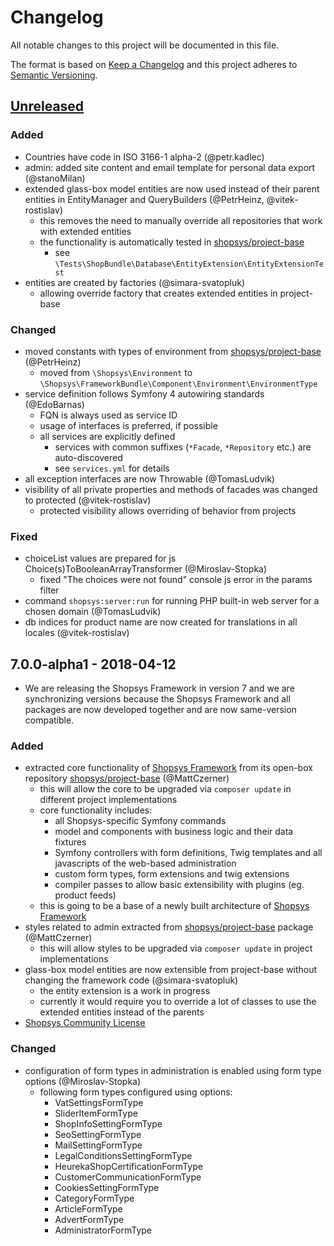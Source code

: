 # Changelog
All notable changes to this project will be documented in this file.

The format is based on [Keep a Changelog](http://keepachangelog.com/en/1.0.0/)
and this project adheres to [Semantic Versioning](http://semver.org/spec/v2.0.0.html).

## [Unreleased]
### Added
- Countries have code in ISO 3166-1 alpha-2 (@petr.kadlec)
- admin: added site content and email template for personal data export (@stanoMilan)
- extended glass-box model entities are now used instead of their parent entities in EntityManager and QueryBuilders (@PetrHeinz, @vitek-rostislav)
    - this removes the need to manually override all repositories that work with extended entities
    - the functionality is automatically tested in [shopsys/project-base](https://github.com/shopsys/project-base)
        - see `\Tests\ShopBundle\Database\EntityExtension\EntityExtensionTest`
- entities are created by factories (@simara-svatopluk)
    - allowing override factory that creates extended entities in project-base

### Changed
- moved constants with types of environment from [shopsys/project-base](https://github.com/shopsys/project-base) (@PetrHeinz)
    - moved from `\Shopsys\Environment` to `\Shopsys\FrameworkBundle\Component\Environment\EnvironmentType`
- service definition follows Symfony 4 autowiring standards (@EdoBarnas)
    - FQN is always used as service ID
    - usage of interfaces is preferred, if possible
    - all services are explicitly defined
        - services with common suffixes (`*Facade`, `*Repository` etc.) are auto-discovered
        - see `services.yml` for details
- all exception interfaces are now Throwable (@TomasLudvik)
- visibility of all private properties and methods of facades was changed to protected (@vitek-rostislav)
    - protected visibility allows overriding of behavior from projects

### Fixed
- choiceList values are prepared for js Choice(s)ToBooleanArrayTransformer (@Miroslav-Stopka)
    - fixed "The choices were not found" console js error in the params filter
- command `shopsys:server:run` for running PHP built-in web server for a chosen domain (@TomasLudvik)
- db indices for product name are now created for translations in all locales (@vitek-rostislav) 

## 7.0.0-alpha1 - 2018-04-12
- We are releasing the Shopsys Framework in version 7 and we are synchronizing versions because
  the Shopsys Framework and all packages are now developed together and are now same-version compatible.

### Added
- extracted core functionality of [Shopsys Framework](http://www.shopsys-framework.com/)
from its open-box repository [shopsys/project-base](https://github.com/shopsys/project-base) (@MattCzerner)
    - this will allow the core to be upgraded via `composer update` in different project implementations
    - core functionality includes:
        - all Shopsys-specific Symfony commands
        - model and components with business logic and their data fixtures
        - Symfony controllers with form definitions, Twig templates and all javascripts of the web-based administration
        - custom form types, form extensions and twig extensions
        - compiler passes to allow basic extensibility with plugins (eg. product feeds)
    - this is going to be a base of a newly built architecture of [Shopsys Framework](http://www.shopsys-framework.com/)
- styles related to admin extracted from [shopsys/project-base](https://github.com/shopsys/project-base) package (@MattCzerner)
    - this will allow styles to be upgraded via `composer update` in project implementations
- glass-box model entities are now extensible from project-base without changing the framework code (@simara-svatopluk)
    - the entity extension is a work in progress
    - currently it would require you to override a lot of classes to use the extended entities instead of the parents
- [Shopsys Community License](./LICENSE)

### Changed
- configuration of form types in administration is enabled using form type options (@Miroslav-Stopka)
    -  following form types configured using options:
        - VatSettingsFormType
        - SliderItemFormType
        - ShopInfoSettingFormType
        - SeoSettingFormType
        - MailSettingFormType
        - LegalConditionsSettingFormType
        - HeurekaShopCertificationFormType
        - CustomerCommunicationFormType
        - CookiesSettingFormType
        - CategoryFormType
        - ArticleFormType
        - AdvertFormType
        - AdministratorFormType

[Unreleased]: https://github.com/shopsys/framework/compare/v7.0.0-alpha1...HEAD
